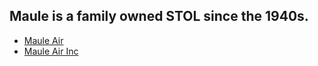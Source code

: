 ## Maule is a family owned STOL since the 1940s.
* [Maule Air](https://en.wikipedia.org/wiki/Maule_Air)
* [Maule Air Inc](https://mauleairinc.com/)
